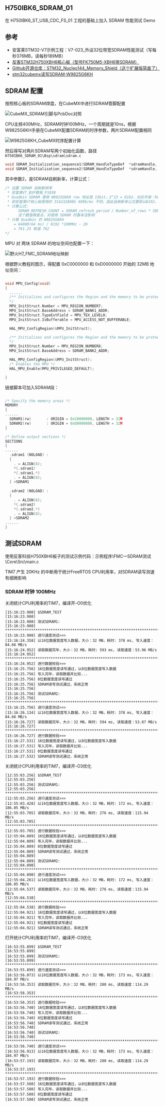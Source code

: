 ## H750IBK6_SDRAM_01

在 H750IBK6_ST_USB_CDC_FS_01 工程的基础上加入 SDRAM 性能测试 Demo

## 参考

- 安富莱STM32-V7示例工程：V7-023_外设32位带宽SDRAM性能测试（写每秒376MB，读每秒189MB）
- [反客STM32H750XBH6核心板（型号FK750M5-XBH6带SDRAM）](https://pan.baidu.com/s/1TfWv7UBd-s93Fam2EOGqKg?pwd=6666)
- [Github开源仓库：STM32_Nucleo144_Memory_Shield（这个扩展版简直了）](https://github.com/meerstern/STM32_Nucleo144_Memory_Shield/tree/master)
- [stm32cubemx读写SDRAM-W9825G6KH](https://blog.csdn.net/qq_45467083/article/details/109425825)

## SDRAM 配置

按照核心板的SDRAM焊盘，在CubeMX中进行SDRAM管脚配置

![CubeMX_SDRAM引脚与PcbDoc对照](Images/CubeMX_SDRAM引脚与PcbDoc对照.png)

CPU主频400MHz，SDRAM时钟100MHz，一个周期就是10ns，根据W9825G6KH手册在CubeMX配置SDRAM的时序参数，两片SDRAM配置相同

![W9825G6KH_CubeMX时序配置计算](Images/W9825G6KH_CubeMX时序配置计算.png)

然后得写对两片SDRAM写两个初始化函数，路径`H750IBK6_SDRAM_01\Bsp\sdram\sdram.c`

```c
void SDRAM_Initialization_sequence1(SDRAM_HandleTypeDef  *sdramHandle, uint32_t RefreshCount)
void SDRAM_Initialization_sequence2(SDRAM_HandleTypeDef  *sdramHandle, uint32_t RefreshCount)
```

其中参数2，是SDRAM自刷新率，计算公式：

```c
/* 设置 SDRAM 自刷新频率
 * 安富莱V7_BSP教程_P1038
 * Quadmin SDRAM 使用 W9825G6KH row 地址是 13bit，2^13 = 8192，对应手册：Refresh Time (8K Refresh Cycles) 64ms
 * 和安富莱V7核心板使用的 IS4232800G 4096/ms 不同，因此自刷新率公式要除以8192，这点要注意！
 * 计算公式:
      SDRAM_REFRESH_COUNT = SDRAM_refresh_period / Number_of_rows * SDRAM时钟频率 – 20
      这个数值稍差点，对使用 SDRAM 时基本没影响
 * 计算 Quadmin 的 W9825G6KH
    = 64000(64 ms) / 8192 *100MHz - 20
    = 761.25 取值 762
*/
```

MPU 对 两块 SDRAM 的地址空间也配置一下：

![野火H7_FMC_SDRAM地址映射](Images/野火H7_FMC_SDRAM地址映射.png)

根据野火教程的图示，得配置 0xC0000000 和 0xD0000000 开始的 32MB 地址空间：

```c

void MPU_Config(void)
{
  ......
  /** Initializes and configures the Region and the memory to be protected
  */
  MPU_InitStruct.Number = MPU_REGION_NUMBER7;
  MPU_InitStruct.BaseAddress = SDRAM_BANK1_ADDR;
  MPU_InitStruct.TypeExtField = MPU_TEX_LEVEL0;
  MPU_InitStruct.IsBufferable = MPU_ACCESS_NOT_BUFFERABLE;

  HAL_MPU_ConfigRegion(&MPU_InitStruct);

  /** Initializes and configures the Region and the memory to be protected
  */
  MPU_InitStruct.Number = MPU_REGION_NUMBER8;
  MPU_InitStruct.BaseAddress = SDRAM_BANK2_ADDR;

  HAL_MPU_ConfigRegion(&MPU_InitStruct);
  /* Enables the MPU */
  HAL_MPU_Enable(MPU_PRIVILEGED_DEFAULT);

}
```

链接脚本可加入SDRAM段：

```c

/* Specify the memory areas */
MEMORY
{
......
  SDRAM1(rw)       : ORIGIN = 0xC0000000, LENGTH = 32M
  SDRAM2(rw)       : ORIGIN = 0xD0000000, LENGTH = 32M
}

/* Define output sections */
SECTIONS
{
......
  .sdram1 (NOLOAD) :
  {
    . = ALIGN(8);
    *(.sdram1)
    *(.sdram1.*)
    . = ALIGN(8);
  } >SDRAM1
  
  .sdram2 (NOLOAD) :
  {
    . = ALIGN(8);
    *(.sdram2)
    *(.sdram2.*)
    . = ALIGN(8);
  } >SDRAM2
......
}

```

## 测试SDRAM

使用反客科技H750XBH6板子的测试示例代码：示例程序\FMC—SDRAM测试\Core\Src\main.c

TIM7 产生 20KHz 的中断用于统计FreeRTOS CPU利用率，对SDRAM读写测速有细微影响

### SDRAM 时钟 100MHz

关闭统计CPU利用率的TIM7，编译开-O0优化

```shell
[15:16:23.980] $SDRAM_TEST
[15:16:23.980] 
[15:16:23.980] 测试SDRAM1: 
[15:16:23.980] *****************************************************************************************************
[15:16:23.980] 进行速度测试>>>
[15:16:24.358] 以16位数据宽度写入数据，大小：32 MB，耗时: 378 ms, 写入速度：84.66 MB/s
[15:16:24.952] 读取数据完毕，大小：32 MB，耗时: 593 ms, 读取速度：53.96 MB/s
[15:16:24.952] *****************************************************************************************************
[15:16:24.952] 进行数据校验>>>
[15:16:25.756] 16位数据宽度读写通过，以8位数据宽度写入数据
[15:16:25.756] 写入完毕，读取数据并比较...
[15:16:25.756] 8位数据宽度读写通过
[15:16:25.756] SDRAM读写测试通过，系统正常
[15:16:25.756] 
[15:16:25.756] 测试SDRAM2: 
[15:16:25.756] *****************************************************************************************************
[15:16:25.756] 进行速度测试>>>
[15:16:26.134] 以16位数据宽度写入数据，大小：32 MB，耗时: 378 ms, 写入速度：84.66 MB/s
[15:16:26.727] 读取数据完毕，大小：32 MB，耗时: 594 ms, 读取速度：53.87 MB/s
[15:16:26.727] *****************************************************************************************************
[15:16:26.727] 进行数据校验>>>
[15:16:27.531] 16位数据宽度读写通过，以8位数据宽度写入数据
[15:16:27.531] 写入完毕，读取数据并比较...
[15:16:27.531] 8位数据宽度读写通过
[15:16:27.532] SDRAM读写测试通过，系统正常
```

关闭统计CPU利用率的TIM7，编译开-O3优化

```shell
[12:55:03.256] $SDRAM_TEST
[12:55:03.256] 
[12:55:03.256] 测试SDRAM1: 
[12:55:03.256] *****************************************************************************************************
[12:55:03.256] 进行速度测试>>>
[12:55:03.428] 以16位数据宽度写入数据，大小：32 MB，耗时: 172 ms, 写入速度：186.05 MB/s
[12:55:03.705] 读取数据完毕，大小：32 MB，耗时: 276 ms, 读取速度：115.94 MB/s
[12:55:03.705] *****************************************************************************************************
[12:55:03.705] 进行数据校验>>>
[12:55:04.089] 16位数据宽度读写通过，以8位数据宽度写入数据
[12:55:04.089] 写入完毕，读取数据并比较...
[12:55:04.089] 8位数据宽度读写通过
[12:55:04.089] SDRAM读写测试通过，系统正常
[12:55:04.089] 
[12:55:04.089] 测试SDRAM2: 
[12:55:04.090] *****************************************************************************************************
[12:55:04.090] 进行速度测试>>>
[12:55:04.261] 以16位数据宽度写入数据，大小：32 MB，耗时: 172 ms, 写入速度：186.05 MB/s
[12:55:04.537] 读取数据完毕，大小：32 MB，耗时: 276 ms, 读取速度：115.94 MB/s
[12:55:04.538] *****************************************************************************************************
[12:55:04.538] 进行数据校验>>>
[12:55:04.921] 16位数据宽度读写通过，以8位数据宽度写入数据
[12:55:04.921] 写入完毕，读取数据并比较...
[12:55:04.921] 8位数据宽度读写通过
[12:55:04.921] SDRAM读写测试通过，系统正常
```

打开统计CPU利用率的TIM7，编译开-O3优化

```shell
[16:53:55.899] $SDRAM_TEST
[16:53:55.899] 
[16:53:55.899] 测试SDRAM1: 
[16:53:55.899] *****************************************************************************************************
[16:53:55.899] 进行速度测试>>>
[16:53:56.073] 以16位数据宽度写入数据，大小：32 MB，耗时: 173 ms, 写入速度：184.97 MB/s
[16:53:56.353] 读取数据完毕，大小：32 MB，耗时: 280 ms, 读取速度：114.29 MB/s
[16:53:56.353] *****************************************************************************************************
[16:53:56.353] 进行数据校验>>>
[16:53:56.740] 16位数据宽度读写通过，以8位数据宽度写入数据
[16:53:56.740] 写入完毕，读取数据并比较...
[16:53:56.740] 8位数据宽度读写通过
[16:53:56.740] SDRAM读写测试通过，系统正常
[16:53:56.740] 
[16:53:56.740] 测试SDRAM2: 
[16:53:56.740] *****************************************************************************************************
[16:53:56.740] 进行速度测试>>>
[16:53:56.913] 以16位数据宽度写入数据，大小：32 MB，耗时: 173 ms, 写入速度：184.97 MB/s
[16:53:57.193] 读取数据完毕，大小：32 MB，耗时: 280 ms, 读取速度：114.29 MB/s
[16:53:57.193] *****************************************************************************************************
[16:53:57.193] 进行数据校验>>>
[16:53:57.580] 16位数据宽度读写通过，以8位数据宽度写入数据
[16:53:57.580] 写入完毕，读取数据并比较...
[16:53:57.580] 8位数据宽度读写通过
[16:53:57.580] SDRAM读写测试通过，系统正常
```

